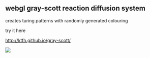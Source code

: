## webgl gray-scott reaction diffusion system

creates turing patterns with randomly generated colouring

try it here

http://ktfh.github.io/gray-scott/

![](http://1.bp.blogspot.com/-lyM_edHrggs/UeGxEy7FskI/AAAAAAAABMk/K6Wme4gCtes/s600/tessellate3.png)
